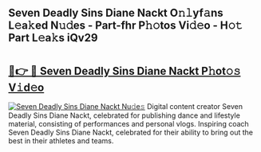 ## Seven Deadly Sins Diane Nackt O𝚗𝚕yf𝚊ns L𝚎a𝚔ed N𝚞𝚍es - Part-fhr P𝚑𝚘tos Vi𝚍𝚎o - H𝚘𝚝 Part L𝚎a𝚔s iQv29

# <h2><a href="http://kf05vl.oniu.top/?m=Seven+Deadly+Sins+Diane+Nackt">🔗👉 🔴 Seven Deadly Sins Diane Nackt P𝚑ot𝚘𝚜 V𝚒d𝚎o</a></h2>

[![Seven Deadly Sins Diane Nackt Nu𝚍e𝚜](https://i.imgur.com/0qMVB7G.gif)](http://kf05vl.oniu.top/?m=Seven+Deadly+Sins+Diane+Nackt)
Digital content creator Seven Deadly Sins Diane Nackt, celebrated for publishing dance and lifestyle material, consisting of performances and personal vlogs. Inspiring coach Seven Deadly Sins Diane Nackt, celebrated for their ability to bring out the best in their athletes and teams.  
